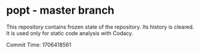 # popt - master branch

This repository contains frozen state of the repository.
Its history is cleared. It is used only for static code
analysis with Codacy.

Commit Time: 1706418561
